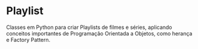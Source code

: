 # Playlist

Classes em Python para criar Playlists de filmes e séries, aplicando conceitos importantes de Programação Orientada a Objetos, como herança e Factory Pattern.
